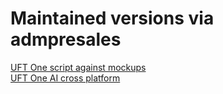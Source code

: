 # Maintained versions via admpresales

[UFT One script against mockups](https://github.com/admpresales/uft-one-script-against-mockup-aos)<br>
[UFT One AI cross platform](https://github.com/admpresales/uft-one-aos-ai-cross-platform)
